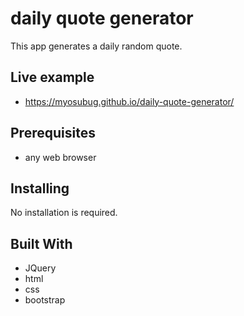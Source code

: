 # daily quote generator

This app generates a daily random quote.

## Live example

* https://myosubug.github.io/daily-quote-generator/

## Prerequisites

* any web browser

## Installing

No installation is required.

## Built With

* JQuery
* html
* css
* bootstrap

